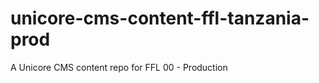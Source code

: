 unicore-cms-content-ffl-tanzania-prod
=====================================

A Unicore CMS content repo for FFL 00 - Production
